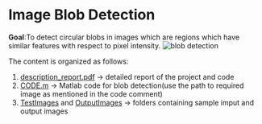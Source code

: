 # Image Blob Detection
**Goal**:To detect circular blobs in images which are regions which have similar features with respect to pixel intensity.
![blob detection](https://user-images.githubusercontent.com/70597312/102917410-34270180-44ab-11eb-9c63-54045e993e36.PNG)

The content is organized as follows:
1. [description_report.pdf](https://github.com/VM-Kumar/Image-Blob-Detector/blob/main/description_report.pdf) -> detailed report of the project and code
2. [CODE.m](https://github.com/VM-Kumar/Image-Blob-Detector/blob/main/CODE.m) -> Matlab code for blob detection(use the path to required image as mentioned in the code comment)
3. [TestImages](https://github.com/VM-Kumar/Image-Blob-Detector/blob/main/TestImages) and [OutputImages](https://github.com/VM-Kumar/Image-Blob-Detector/blob/main/OutoutImages) -> folders containing sample imput and output images
